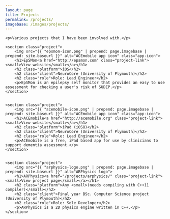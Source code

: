 ```yaml
---
layout: page
title: Projects
permalink: /projects/
imagebase: /images/projects/
---
```


<div>

    <p>Various projects that I have been involved with.</p>

	<section class="project">
        <img src="{{ "epsmon-icon.png" | prepend: page.imagebase | prepend: site.baseurl }}" alt="ACEmobile app icon" class="app-icon">
        <h1>EpSMon<a href="http://epsmon.com" class="project-link"><small>View website</small></a></h1>
        <h2 class="platform">iOS</h2>
        <h2 class="client">NeuroCore (University of Plymouth)</h2>
        <h2 class="role">Role: Lead Engineer</h2>
        <p>EpSMon is an epilepsy self monitor that provides an easy to use assessment for checking a user's risk of SUDEP.</p>
    </section>


    <section class="project">
        <img src="{{ "acemobile-icon.png" | prepend: page.imagebase | prepend: site.baseurl }}" alt="ACEmobile app icon" class="app-icon">
        <h1>ACEmobile<a href="http://acemobile.org" class="project-link"><small>View website</small></a></h1>
        <h2 class="platform">iPad (iOS8)</h2>
        <h2 class="client">NeuroCore (University of Plymouth)</h2>
        <h2 class="role">Role: Lead Engineer</h2>
        <p>ACEmobile is a free, iPad based app for use by clinicians to support dementia assessment.</p>
    </section>

                    
    <section class="project">
        <img src="{{ "arphysics-logo.png" | prepend: page.imagebase | prepend: site.baseurl }}" alt="ARPhysics logo">
        <h1>ARPhysics<a href="/projects/arphysics/" class="project-link"><small>View project page</small></a></h1>
        <h2 class="platform">Any <small>(needs compiling with C++11 compiler)</small></h2>
        <h2 class="client">Final year BSc. Computer Science project (University of Plymouth)</h2>
        <h2 class="role">Role: Sole Developer</h2>
        <p>ARPhysics is a 2D physics engine written in C++.</p>
    </section>
    
</div>